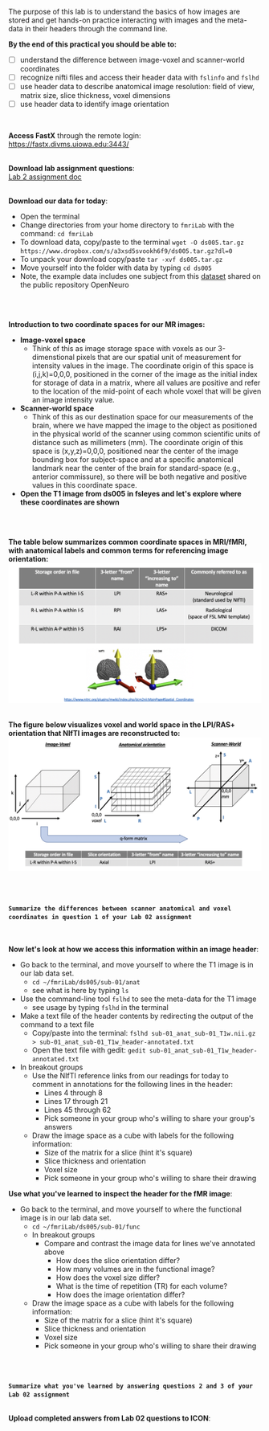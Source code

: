 The purpose of this lab is to understand the basics of how images are stored and get hands-on practice interacting with images and the meta-data in their headers through the command line. 

**By the end of this practical you should be able to:** <br/>
* [ ] understand the difference between image-voxel and scanner-world coordinates  <br/>
* [ ] recognize nifti files and access their header data with `fslinfo` and `fslhd` <br/>
* [ ] use header data to describe anatomical image resolution: field of view, matrix size, slice thickness, voxel dimensions <br/>
* [ ] use header data to identify image orientation  <br/>
<br/>


**Access FastX** through the remote login: <br>
https://fastx.divms.uiowa.edu:3443/  <br/>
<br/>

**Download lab assignment questions**: <br>
[Lab 2 assignment doc](https://www.dropbox.com/s/6mmzh8dev3dnesy/Lab-02_questions.docx?dl=0) <br>
<br/>


**Download our data for today**: <br/>
*  Open the terminal
*  Change directories from your home directory to `fmriLab` with the command: `cd fmriLab`
*  To download data, copy/paste to the terminal `wget -O ds005.tar.gz https://www.dropbox.com/s/a3xsd5svookh6f9/ds005.tar.gz?dl=0`
*  To unpack your download copy/paste `tar -xvf ds005.tar.gz`
*  Move yourself into the folder with data by typing `cd ds005`
*  Note, the example data includes one subject from this [dataset](https://openneuro.org/datasets/ds000005/versions/00001) shared on the public repository OpenNeuro
<br/>


<br/>

**Introduction to two coordinate spaces for our MR images:** <br/>
* **Image-voxel space**
  * Think of this as image storage space with voxels as our 3-dimenstional pixels that are our spatial unit of measurement for intensity values in the image. The coordinate origin of this space is (i,j,k)=0,0,0, positioned in the corner of the image as the initial index for storage of data in a matrix, where all values are positive and refer to the location of the mid-point of each whole voxel that will be given an image intensity value.
* **Scanner-world space**
  * Think of this as our destination space for our measurements of the brain, where we have mapped the image to the object as positioned in the physical world of the scanner using common scientific units of distance such as millimeters (mm). The coordinate origin of this space is (x,y,z)=0,0,0, positioned near the center of the image bounding box for subject-space and at a specific anatomical landmark near the center of the brain for standard-space (e.g., anterior commissure), so there will be both negative and positive values in this coordinate space.
* **Open the T1 image from ds005 in fsleyes and let's explore where these coordinates are shown**
<br/>
<br/>

**The table below summarizes common coordinate spaces in MRI/fMRI, with anatomical labels and common terms for referencing image orientation:**
    ![image-coordinate-spaces](images/images-and-metadata_coordinate-spaces-table.png)
<br/>
<br/>

**The figure below visualizes voxel and world space in the LPI/RAS+ orientation that NIfTI images are reconstructed to:** <br/>
    ![image-coordinate-spaces](images/images-and-metadata_coordinate-spaces.png)
<br/>

<br/>
<br/>

**`Summarize the differences between scanner anatomical and voxel coordinates in question 1 of your Lab 02 assignment`**
<br/>
<br/>
<br/>

**Now let's look at how we access this information within an image header**: <br/>
* Go back to the terminal, and move yourself to where the T1 image is in our lab data set. 
  * `cd ~/fmriLab/ds005/sub-01/anat`
  * see what is here by typing `ls`
* Use the command-line tool `fslhd` to see the meta-data for the T1 image
  * see usage by typing `fslhd` in the terminal
* Make a text file of the header contents by redirecting the output of the command to a text file
  * Copy/paste into the terminal: `fslhd sub-01_anat_sub-01_T1w.nii.gz > sub-01_anat_sub-01_T1w_header-annotated.txt`
  * Open the text file with gedit: `gedit sub-01_anat_sub-01_T1w_header-annotated.txt`
* In breakout groups
  * Use the NIfTI reference links from our readings for today to comment in annotations for the following lines in the header:
    * Lines 4 through 8
    * Lines 17 through 21
    * Lines 45 through 62
    * Pick someone in your group who's willing to share your group's answers 
  * Draw the image space as a cube with labels for the following information:
    * Size of the matrix for a slice (hint it's square)
    * Slice thickness and orientation
    * Voxel size
    * Pick someone in your group who's willing to share their drawing


**Use what you've learned to inspect the header for the fMR image**: <br/>
* Go back to the terminal, and move yourself to where the functional image is in our lab data set. 
  * `cd ~/fmriLab/ds005/sub-01/func`
  * In breakout groups
    * Compare and contrast the image data for lines we've annotated above
      * How does the slice orientation differ?
      * How many volumes are in the functional image?
      * How does the voxel size differ?
      * What is the time of repetition (TR) for each volume?
      * How does the image orientation differ?
  * Draw the image space as a cube with labels for the following information:
      * Size of the matrix for a slice (hint it's square)
      * Slice thickness and orientation
      * Voxel size
      * Pick someone in your group who's willing to share their drawing

<br/>
<br/>

**`Summarize what you've learned by answering questions 2 and 3 of your Lab 02 assignment`**
<br/>
<br/>


**Upload completed answers from Lab 02 questions to ICON**: <br>
